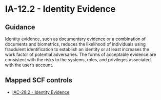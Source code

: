 # IA-12.2 - Identity Evidence
## Guidance
Identity evidence, such as documentary evidence or a combination of documents and biometrics, reduces the likelihood of individuals using fraudulent identification to establish an identity or at least increases the work factor of potential adversaries. The forms of acceptable evidence are consistent with the risks to the systems, roles, and privileges associated with the user’s account.
## Mapped SCF controls
- [IAC-28.2 - Identity Evidence](../scf/iac-282-identityevidence.md)